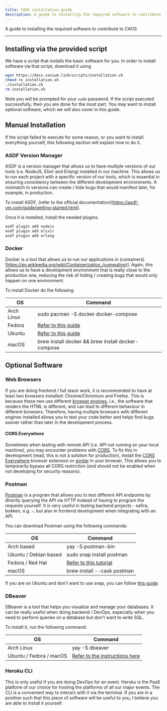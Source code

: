```yaml
---
title: CAOS installation guide
description: A guide to installing the required software to contribute to CAOS
---
```


A guide to installing the required software to contribute to CAOS

---

## Installing via the provided script

We have a script that installs the basic software for you. In order to install software via that script, download it using

```bash
wget https://docs.cesium.link/scripts/installation.sh
chmod +x installation.sh
./installation.sh
rm installation.sh
```

Note you will be prompted for your `sudo` password. If the script executed successfully, then you are done for the most part. You may want to install optional software, which we will also cover in this guide.

## Manual Installation

If the script failed to execute for some reason, or you want to install everything yourself, this following section will explain how to do it.

### ASDF Version Manager

ASDF is a version manager that allows us to have multiple versions of our tools (i.e. NodeJS, Elixir and Erlang) installed in our machine. This allows us to run each project with a specific version of our tools, which is essential in ensuring consistency between the different development environments. A mismatch in versions can create / hide bugs that would manifest later, for example, in production.

To install ASDF, (refer to the official documentation)[https://asdf-vm.com/guide/getting-started.html].

Once it is installed, install the needed plugins.

```bash
asdf plugin add nodejs
asdf plugin add elixir
asdf plugin add erlang
```

### Docker

Docker is a tool that allows us to run our applications in (containers)[https://en.wikipedia.org/wiki/Containerization_(computing)]. Again, this allows us to have a development environment that is really close to the production one, reducing the risk of hiding / creating bugs that would only happen on one environment.

To install Docker do the following:

| OS         | Command                                                              |
| ---------- | -------------------------------------------------------------------- |
| Arch Linux | sudo pacman -S docker docker-compose                                 |
| Fedora     | [Refer to this guide](https://docs.docker.com/engine/install/fedora) |
| Ubuntu     | [Refer to this guide](https://docs.docker.com/engine/install/ubuntu) |
| macOS      | brew install docker && brew install docker-compose                   |

## Optional Software

### Web Browsers

If you are doing frontend / full stack work, it is recommended to have at least two browsers installed: Chrome/Chromium and Firefox. This is because these two use different [browser engines](https://en.wikipedia.org/wiki/Comparison_of_browser_engines), i.e., the software that renders the HTML is different, and can lead to different behaviour in different browsers. Therefore, having multiple browsers with different engines installed allows you to test your code better and helps find bugs sooner rather than later in the development process.

#### CORS Everywhere

Sometimes when testing with remote API (i.e. API not running on your local machine), you may encounter problems with [CORS](https://developer.mozilla.org/pt-BR/docs/Web/HTTP/CORS). To fix this in development (read, this is not a solution for production), install the [CORS Everywhere](https://addons.mozilla.org/en-US/firefox/addon/cors-everywhere/) browser extension or [similar](https://chrome.google.com/webstore/detail/allow-cors-access-control/lhobafahddgcelffkeicbaginigeejlf) in your browser. This allows you to temporarily bypass all CORS restriction (and should not be enabled when not developing for security reasons).

### Postman

[Postman](https://www.postman.com) is a program that allows you to test different API endpoints by directly querying the API via HTTP instead of having to program the requests yourself. It is very useful in testing backend projects - safira, bokken, e.g. -, but also in frontend development when integrating with an API.

You can download Postman using the following commands:

| OS                    | Command                                                                                             |
| --------------------- | --------------------------------------------------------------------------------------------------- |
| Arch based            | yay -S postman-bin                                                                                  |
| Ubuntu / Debian based | sudo snap install postman                                                                           |
| Fedora / Red Hat      | [Refer to this tutorial](https://mamchenkov.net/wordpress/2020/01/30/install-postman-on-fedora-31/) |
| macOS                 | brew install --cask postman                                                                         |

If you are on Ubuntu and don't want to use snap, you can follow [this guide](https://www.how2shout.com/linux/how-to-install-postman-on-ubuntu-20-04-lts-linux/).

### DBeaver

DBeaver is a tool that helps you visualize and manage your databases. It can be really useful when doing backend / DevOps, especially when you need to perform queries on a database but don't want to write SQL.

To install it, run the following command:

| OS                      | Command                                                       |
| ----------------------- | ------------------------------------------------------------- |
| Arch Linux              | yay -S dbeaver                                                |
| Ubuntu / Fedora / macOS | [Refer to the instructions here](https://dbeaver.io/download) |

### Heroku CLI

This is only useful if you are doing DevOps for an event. Heroku is the PaaS platform of our choice for hosting the platforms of all our major events. The CLI is a convenient way to interact with it via the terminal. If you are in a position such that this piece of software will be useful to you, I believe you are able to install it yourself.
